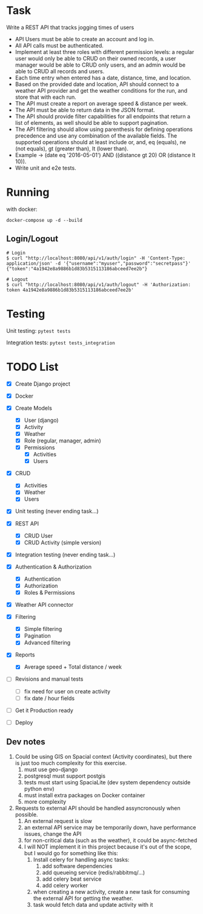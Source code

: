 # Task

Write a REST API that tracks jogging times of users

- API Users must be able to create an account and log in.
- All API calls must be authenticated.
- Implement at least three roles with different permission levels: a regular user would only be able to CRUD on their owned records, a user manager would be able to CRUD only users, and an admin would be able to CRUD all records and users.
- Each time entry when entered has a date, distance, time, and location.
- Based on the provided date and location, API should connect to a weather API provider and get the weather conditions for the run, and store that with each run.
- The API must create a report on average speed & distance per week.
- The API must be able to return data in the JSON format.
- The API should provide filter capabilities for all endpoints that return a list of elements, as well should be able to support pagination.
- The API filtering should allow using parenthesis for defining operations precedence and use any combination of the available fields. The supported operations should at least include or, and, eq (equals), ne (not equals), gt (greater than), lt (lower than).
- Example -> (date eq '2016-05-01') AND ((distance gt 20) OR (distance lt 10)).
- Write unit and e2e tests.

# Running

with docker:
``` 
docker-compose up -d --build
```
## Login/Logout

```
# Login
$ curl "http://localhost:8080/api/v1/auth/login" -H 'Content-Type: application/json' -d '{"username":"myuser","password":"secretpass"}'
{"token":"4a1942e8a9886b1d83b5315113186abceed7ee2b"}

# Logout
$ curl "http://localhost:8080/api/v1/auth/logout" -H 'Authorization: token 4a1942e8a9886b1d83b5315113186abceed7ee2b'

```


# Testing

Unit testing: `pytest tests`

Integration tests: `pytest tests_integration`


# TODO List

- [x] Create Django project
- [x] Docker
- [x] Create Models
  - [x] User (django)
  - [x] Activity
  - [x] Weather
  - [x] Role (regular, manager, admin)
  - [x] Permissions
    - [x] Activities
    - [x] Users
- [x] CRUD 
  - [x] Activities
  - [x] Weather
  - [x] Users
- [x] Unit testing (never ending task...)
- [x] REST API
  - [x] CRUD User
  - [x] CRUD Activity (simple version)
- [x] Integration testing (never ending task...)
- [x] Authentication & Authorization
  - [x] Authentication
  - [x] Authorization
  - [x] Roles & Permissions
- [x] Weather API connector
- [x] Filtering
  - [x] Simple filtering
  - [x] Pagination
  - [x] Advanced filtering
- [x] Reports
  - [x] Average speed + Total distance / week
- [ ] Revisions and manual tests
  - [ ] fix need for user on create activity
  - [ ] fix date / hour fields
- [ ] Get it Production ready
- [ ] Deploy



## Dev notes

1. Could be using GIS on Spacial context (Activity coordinates), but there is just too much complexity for this exercise.
   1. must use geo-django
   2. postgresql must support postgis
   3. tests must start using SpaciaLite (dev system dependency outside python env)
   4. must install extra packages on Docker container
   5. more complexity
2. Requests to external API should be handled assyncronously when possible.
   1. An external request is slow
   2. an external API service may be temporarily down, have performance issues, change the API
   3. for non-critical data (such as the weather), it could be async-fetched 
   4. I will NOT implement it in this project because it's out of the scope, but I would go for something like this:
      1. Install celery for handling async tasks:
         1. add software dependencies
         2. add queueing service (redis/rabbitmq/...)
         3. add celery beat service
         4. add celery worker
      2. when creating a new activity, create a new task for consuming the external API for getting the weather. 
      3. task would fetch data and update activity with it
